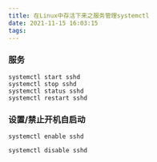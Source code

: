 ```yaml
---
title: 在Linux中存活下来之服务管理systemctl
date: 2021-11-15 16:03:15
tags:
---
```




### 服务

```shell
systemctl start sshd
systemctl stop sshd
systemctl status sshd
systemctl restart sshd
```

### 设置/禁止开机自启动

```shell
systemctl enable sshd

systemctl disable sshd
```

